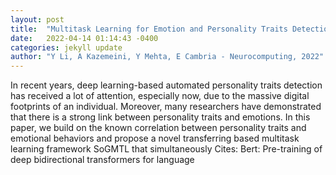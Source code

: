 ```yaml
---
layout: post
title:  "Multitask Learning for Emotion and Personality Traits Detection"
date:   2022-04-14 01:14:43 -0400
categories: jekyll update
author: "Y Li, A Kazemeini, Y Mehta, E Cambria - Neurocomputing, 2022"
---
```

In recent years, deep learning-based automated personality traits detection has received a lot of attention, especially now, due to the massive digital footprints of an individual. Moreover, many researchers have demonstrated that there is a strong link between personality traits and emotions. In this paper, we build on the known correlation between personality traits and emotional behaviors and propose a novel transferring based multitask learning framework SoGMTL that simultaneously Cites: Bert: Pre-training of deep bidirectional transformers for language